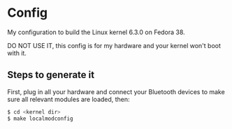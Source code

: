 # Config

My configuration to build the Linux kernel 6.3.0 on Fedora 38.

DO NOT USE IT, this config is for my hardware and your kernel won't boot with it.


## Steps to generate it

First, plug in all your hardware and connect your Bluetooth devices to make sure all relevant
modules are loaded, then:

```bash
$ cd <kernel dir>
$ make localmodconfig
```
